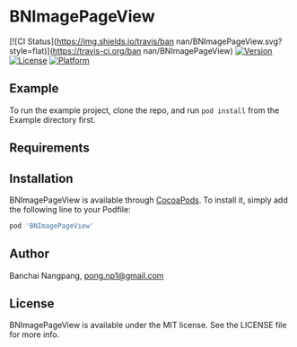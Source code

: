 # BNImagePageView

[![CI Status](https://img.shields.io/travis/ban nan/BNImagePageView.svg?style=flat)](https://travis-ci.org/ban nan/BNImagePageView)
[![Version](https://img.shields.io/cocoapods/v/BNImagePageView.svg?style=flat)](https://cocoapods.org/pods/BNImagePageView)
[![License](https://img.shields.io/cocoapods/l/BNImagePageView.svg?style=flat)](https://cocoapods.org/pods/BNImagePageView)
[![Platform](https://img.shields.io/cocoapods/p/BNImagePageView.svg?style=flat)](https://cocoapods.org/pods/BNImagePageView)

## Example

To run the example project, clone the repo, and run `pod install` from the Example directory first.

## Requirements

## Installation

BNImagePageView is available through [CocoaPods](https://cocoapods.org). To install
it, simply add the following line to your Podfile:

```ruby
pod 'BNImagePageView'
```

## Author

Banchai Nangpang, pong.np1@gmail.com

## License

BNImagePageView is available under the MIT license. See the LICENSE file for more info.
